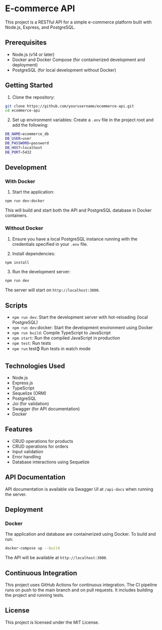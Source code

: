 # E-commerce API

This project is a RESTful API for a simple e-commerce platform built with Node.js, Express, and PostgreSQL.

## Prerequisites

- Node.js (v14 or later)
- Docker and Docker Compose (for containerized development and deployment)
- PostgreSQL (for local development without Docker)

## Getting Started

1. Clone the repository:

```bash
git clone https://github.com/yourusername/ecommerce-api.git
cd ecommerce-api
```

2. Set up environment variables: Create a `.env` file in the project root and add the following:

```bash
DB_NAME=ecommerce_db
DB_USER=user
DB_PASSWORD=password
DB_HOST=localhost
DB_PORT=5432
```

## Development

### With Docker

1. Start the application:

```bash
npm run dev:docker
```

This will build and start both the API and PostgreSQL database in Docker containers.

### Without Docker

1. Ensure you have a local PostgreSQL instance running with the credentials specified in your `.env` file.

2. Install dependencies:

```bash
npm install
```

3. Run the development server:

```bash
npm run dev
```

The server will start on `http://localhost:3000`.

## Scripts

- `npm run dev`: Start the development server with hot-reloading (local PostgreSQL)
- `npm run dev`:docker: Start the development environment using Docker
- `npm run build`: Compile TypeScript to JavaScript
- `npm start`: Run the compiled JavaScript in production
- `npm test`: Run tests
- `npm run` test:watch: Run tests in watch mode

## Technologies Used

- Node.js
- Express.js
- TypeScript
- Sequelize (ORM)
- PostgreSQL
- Joi (for validation)
- Swagger (for API documentation)
- Docker

## Features

- CRUD operations for products
- CRUD operations for orders
- Input validation
- Error handling
- Database interactions using Sequelize

## API Documentation

API documentation is available via Swagger UI at `/api-docs` when running the server.

## Deployment

### Docker

The application and database are containerized using Docker. To build and run:

```bash
docker-compose up --build
```

The API will be available at `http://localhost:3000`.

## Continuous Integration

This project uses GitHub Actions for continuous integration. The CI pipeline runs on push to the main branch and on pull requests. It includes building the project and running tests.

## License

This project is licensed under the MIT License.
